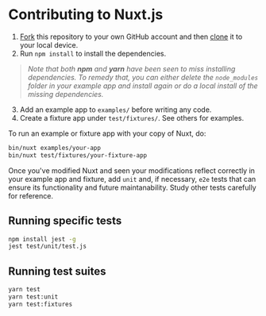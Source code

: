 # Contributing to Nuxt.js

1. [Fork](https://help.github.com/articles/fork-a-repo/) this repository to your own GitHub account and then [clone](https://help.github.com/articles/cloning-a-repository/) it to your local device.
2. Run `npm install` to install the dependencies.

> _Note that both **npm** and **yarn** have been seen to miss installing dependencies. To remedy that, you can either delete the `node_modules` folder in your example app and install again or do a local install of the missing dependencies._

3. Add an example app to `examples/` before writing any code.
4. Create a fixture app under `test/fixtures/`. See others for examples.

To run an example or fixture app with your copy of Nuxt, do:

```sh
bin/nuxt examples/your-app
bin/nuxt test/fixtures/your-fixture-app
```

Once you've modified Nuxt and seen your modifications reflect correctly in your example app and fixture, add `unit` and, if necessary, `e2e` tests that can ensure its functionality and future maintanability. Study other tests carefully for reference. 

## Running specific tests

```sh
npm install jest -g
jest test/unit/test.js
```

## Running test suites

```sh
yarn test
yarn test:unit
yarn test:fixtures
```
